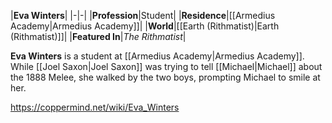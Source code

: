 |**Eva Winters**|
|-|-|
|**Profession**|Student|
|**Residence**|[[Armedius Academy\|Armedius Academy]]|
|**World**|[[Earth (Rithmatist)\|Earth (Rithmatist)]]|
|**Featured In**|*The Rithmatist*|

**Eva Winters** is a student at [[Armedius Academy\|Armedius Academy]].
While [[Joel Saxon\|Joel Saxon]] was trying to tell [[Michael\|Michael]] about the 1888 Melee, she walked by the two boys, prompting Michael to smile at her.



https://coppermind.net/wiki/Eva_Winters